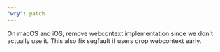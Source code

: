```yaml
---
"wry": patch
---
```


On macOS and iOS, remove webcontext implementation since we don't actually use it. This also fix segfault if users drop webcontext early.
